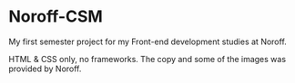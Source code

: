 # Noroff-CSM
 
My first semester project for my Front-end development studies at Noroff. 

HTML & CSS only, no frameworks. The copy and some of the images was provided by Noroff. 

